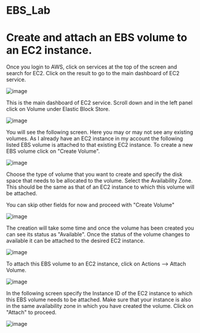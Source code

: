 # EBS_Lab
# Create and attach an EBS volume to an EC2 instance.
Once you login to AWS, click on services at the top of the screen and search for EC2. Click on the result to go to the main dashboard of EC2 service.

![image](https://user-images.githubusercontent.com/103466963/171438988-931a2541-20ec-4b31-a45d-3c0f5f8afaf3.png)

This is the main dashboard of EC2 service. Scroll down and in the left panel click on Volume under Elastic Block Store.

![image](https://user-images.githubusercontent.com/103466963/171439167-fa49460f-a425-422d-83ee-4166eed4d687.png)

You will see the following screen. Here you may or may not see any existing volumes. As I already have an EC2 instance in my account the following listed EBS volume is attached to that existing EC2 instance. To create a new EBS volume click on "Create Volume".

![image](https://user-images.githubusercontent.com/103466963/171439386-dc0e5468-1897-4872-85f5-56fc71b91648.png)


Choose the type of volume that you want to create and specify the disk space that needs to be allocated to the volume. Select the Availability Zone. This should be the same as that of an EC2 instance to which this volume will be attached.

You can skip other fields for now and proceed with "Create Volume"

![image](https://user-images.githubusercontent.com/103466963/171440212-0839be63-8fe4-476d-b0b8-358b8ac0474d.png)

The creation will take some time and once the volume has been created you can see its status as "Available". Once the status of the volume changes to available it can be attached to the desired EC2 instance.

![image](https://user-images.githubusercontent.com/103466963/171440501-1aeaba20-3917-433e-a303-99af2212130d.png)

To attach this EBS volume to an EC2 instance, click on Actions --> Attach Volume.

![image](https://user-images.githubusercontent.com/103466963/171441343-6721f42f-d308-48a1-ba21-eeaa92b6aaca.png)

In the following screen specify the Instance ID of the EC2  instance to which this EBS volume needs to be attached. Make sure that your instance is also in the same availability zone in which you have created the volume. Click on "Attach" to proceed.

![image](https://user-images.githubusercontent.com/103466963/171441492-03fdb8e2-fe49-4377-a868-3ea399c36fd1.png)



